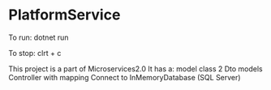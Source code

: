 # PlatformService
To run:
dotnet run

To stop:
clrt + c

This project is a part of Microservices2.0
It has a:
model class
2 Dto models
Controller with mapping
Connect to InMemoryDatabase (SQL Server)
